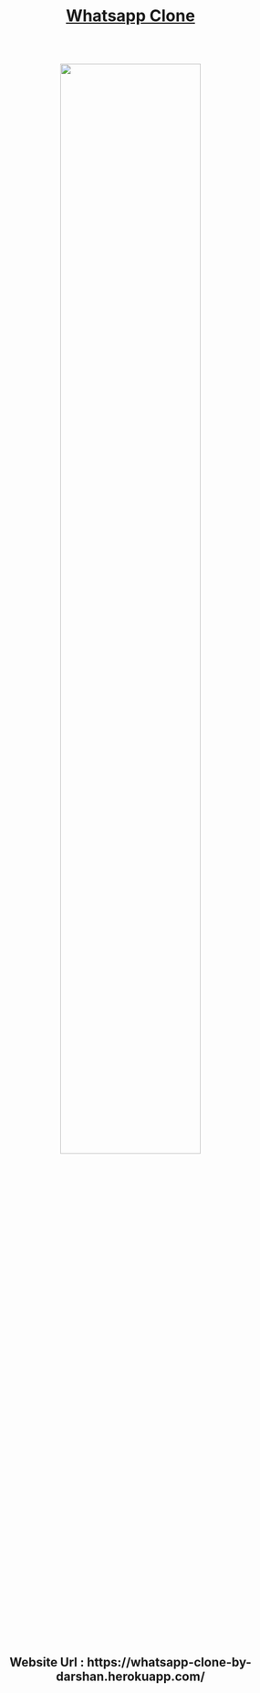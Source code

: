 <a href="#" >
  <h1 align="center" >Whatsapp Clone</h1>
  <br/><br/>
 <p align="center">
 <img width="70%" height="auto" src="https://res.cloudinary.com/darshanscloud/image/upload/v1646670380/bfn9vmntdtfie68goyhf.png" /></a>
</p>

<br/>
<h2 align="center" > Website Url : https://whatsapp-clone-by-darshan.herokuapp.com/</h2>
<br/>
<br/>
